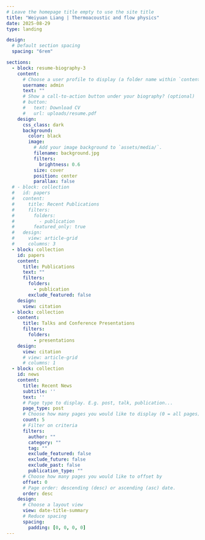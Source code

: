 ```yaml
---
# Leave the homepage title empty to use the site title
title: "Weiyuan Liang | Thermoacoustic and flow physics"
date: 2025-08-29
type: landing

design:
  # Default section spacing
  spacing: "6rem"

sections:
  - block: resume-biography-3
    content:
      # Choose a user profile to display (a folder name within `content/authors/`)
      username: admin
      text: ""
      # Show a call-to-action button under your biography? (optional)
      # button:
      #   text: Download CV
      #   url: uploads/resume.pdf
    design:
      css_class: dark
      background:
        color: black
        image:
          # Add your image background to `assets/media/`.
          filename: background.jpg
          filters:
            brightness: 0.6
          size: cover
          position: center
          parallax: false
  # - block: collection
  #   id: papers
  #   content:
  #     title: Recent Publications
  #     filters:
  #       folders:
  #         - publication
  #       featured_only: true
  #   design:
  #     view: article-grid
  #     columns: 3
  - block: collection
    id: papers
    content:
      title: Publications
      text: ""
      filters:
        folders:
          - publication
        exclude_featured: false
    design:
      view: citation
  - block: collection
    content:
      title: Talks and Conference Presentations
      filters:
        folders:
          - presentations
    design:
      view: citation
      # view: article-grid
      # columns: 1
  - block: collection
    id: news
    content:
      title: Recent News
      subtitle: ''
      text: ''
      # Page type to display. E.g. post, talk, publication...
      page_type: post
      # Choose how many pages you would like to display (0 = all pages)
      count: 5
      # Filter on criteria
      filters:
        author: ""
        category: ""
        tag: ""
        exclude_featured: false
        exclude_future: false
        exclude_past: false
        publication_type: ""
      # Choose how many pages you would like to offset by
      offset: 0
      # Page order: descending (desc) or ascending (asc) date.
      order: desc
    design:
      # Choose a layout view
      view: date-title-summary
      # Reduce spacing
      spacing:
        padding: [0, 0, 0, 0]
---
```

